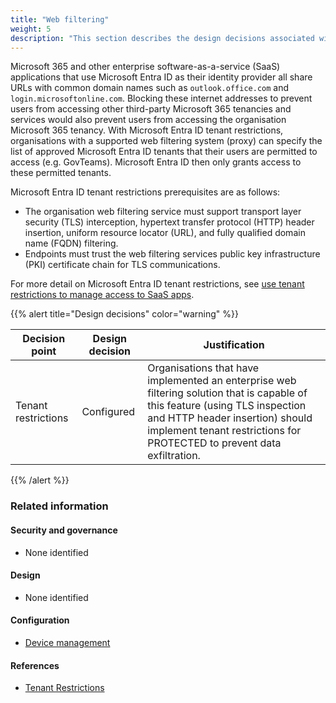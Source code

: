 ```yaml
---
title: "Web filtering"
weight: 5
description: "This section describes the design decisions associated with managing endpoint security for system(s) built using ASD's Blueprint for Secure Cloud."
---
```


Microsoft 365 and other enterprise software-as-a-service (SaaS) applications that use Microsoft Entra ID as their identity provider all share URLs with common domain names such as `outlook.office.com` and `login.microsoftonline.com`. Blocking these internet addresses to prevent users from accessing other third-party Microsoft 365 tenancies and services would also prevent users from accessing the organisation Microsoft 365 tenancy. With Microsoft Entra ID tenant restrictions, organisations with a supported web filtering system (proxy) can specify the list of approved Microsoft Entra ID tenants that their users are permitted to access (e.g. GovTeams). Microsoft Entra ID then only grants access to these permitted tenants.

Microsoft Entra ID tenant restrictions prerequisites are as follows:

- The organisation web filtering service must support transport layer security (TLS) interception, hypertext transfer protocol (HTTP) header insertion, uniform resource locator (URL), and fully qualified domain name (FQDN) filtering.
- Endpoints must trust the web filtering services public key infrastructure (PKI) certificate chain for TLS communications.

For more detail on Microsoft Entra ID tenant restrictions, see [use tenant restrictions to manage access to SaaS apps](https://learn.microsoft.com/entra/identity/enterprise-apps/tenant-restrictions).

{{% alert title="Design decisions" color="warning" %}}

| Decision point      | Design decision | Justification                                                                                                                                                                                                                              |
| ------------------- | --------------- | ------------------------------------------------------------------------------------------------------------------------------------------------------------------------------------------------------------------------------------------ |
| Tenant restrictions | Configured      | Organisations that have implemented an enterprise web filtering solution that is capable of this feature (using TLS inspection and HTTP header insertion) should implement tenant restrictions for PROTECTED to prevent data exfiltration. |

{{% /alert %}}

### Related information

#### Security and governance

- None identified

#### Design

- None identified

#### Configuration

- [Device management](/configuration/defender/settings/endpoints/device-management)

#### References

- [Tenant Restrictions](https://learn.microsoft.com/entra/identity/enterprise-apps/tenant-restrictions)
